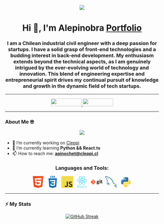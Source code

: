 <div id="header" align="center">
  <img src="https://media.giphy.com/media/7NoNw4pMNTvgc/giphy.gif" width="200"/>
  <h1>Hi 👋, I'm Alepinobra <a href="https://alepinobra.cleppi.cl/">Portfolio</a></h1>
  <h3>I am a Chilean industrial civil engineer with a deep passion for startups. I have a solid grasp of front-end technologies and a budding interest in back-end development. My enthusiasm extends beyond the technical aspects, as I am genuinely intrigued by the ever-evolving world of technology and innovation. This blend of engineering expertise and entrepreneurial spirit drives my continual pursuit of knowledge and growth in the dynamic field of tech startups.</h3>
</div>

---

<div id="badges" align="center">
  <a href="https://www.linkedin.com/in/apinochet/">
    <img src="https://img.shields.io/badge/LinkedIn-0077B5?style=for-the-badge&logo=linkedin&logoColor=white" width="100" height="25"/>
  </a>
  <a href="https://www.instagram.com/alejandropinochet/">
    <img src="https://img.shields.io/badge/Instagram-E4405F?style=for-the-badge&logo=instagram&logoColor=white" width="100" height="25"/>
  </a>
</div>

---

### About Me 🤓

<div align="center">
  <img src="https://media.giphy.com/media/pFwRzOLfuGHok/giphy.gif" width="200"/>
</div>

- 🔭 I’m currently working on [Cleppi](https://portal.cleppi.cl/)
- 🌱 I’m currently learning **Python && React.ts**
- 📫 How to reach me: **apinochet@cleppi.cl**

<div align="center">
    <h3>Languages and Tools:</h3>
    <img src="https://github.com/devicons/devicon/blob/master/icons/html5/html5-original.svg" title="HTML5" alt="HTML" width="40" height="40">&nbsp;
    <img src="https://github.com/devicons/devicon/blob/master/icons/css3/css3-plain-wordmark.svg" title="CSS3" alt="CSS" width="40" height="40">&nbsp;
    <img src="https://github.com/devicons/devicon/blob/master/icons/javascript/javascript-original.svg" title="JavaScript" alt="JavaScript" width="40" height="40">&nbsp;
    <img src="https://github.com/devicons/devicon/blob/master/icons/react/react-original-wordmark.svg" title="React" alt="React" width="40" height="40">&nbsp;
    <img src="https://github.com/devicons/devicon/blob/master/icons/git/git-original-wordmark.svg" title="Git" alt="Git" width="40" height="40">&nbsp;
    <img src="https://github.com/devicons/devicon/blob/master/icons/mysql/mysql-plain.svg" title="MySQL" alt="MySQL" width="40" height="40">&nbsp;
    <img src="https://github.com/devicons/devicon/blob/master/icons/python/python-original.svg" title="Python" alt="Python" width="40" height="40">
  </div>

---

### ⚡ My Stats

<div align="center">
  <a href="https://git.io/streak-stats"><img src="https://github-readme-streak-stats.herokuapp.com?user=alepinobra&theme=highcontrast&hide_border=true&exclude_days=Sun%2CSat" alt="GitHub Streak" /></a>
</div>
